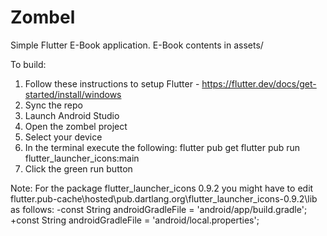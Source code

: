# Zombel

Simple Flutter E-Book application.  E-Book contents in assets/

To build:

1) Follow these instructions to setup Flutter - https://flutter.dev/docs/get-started/install/windows
2) Sync the repo
3) Launch Android Studio
4) Open the zombel project
5) Select your device
6) In the terminal execute the following:
   flutter pub get
   flutter pub run flutter_launcher_icons:main
6) Click the green run button

Note: For the package flutter_launcher_icons 0.9.2 you might have to edit flutter\.pub-cache\hosted\pub.dartlang.org\flutter_launcher_icons-0.9.2\lib as follows:
-const String androidGradleFile = 'android/app/build.gradle';
+const String androidGradleFile = 'android/local.properties';
